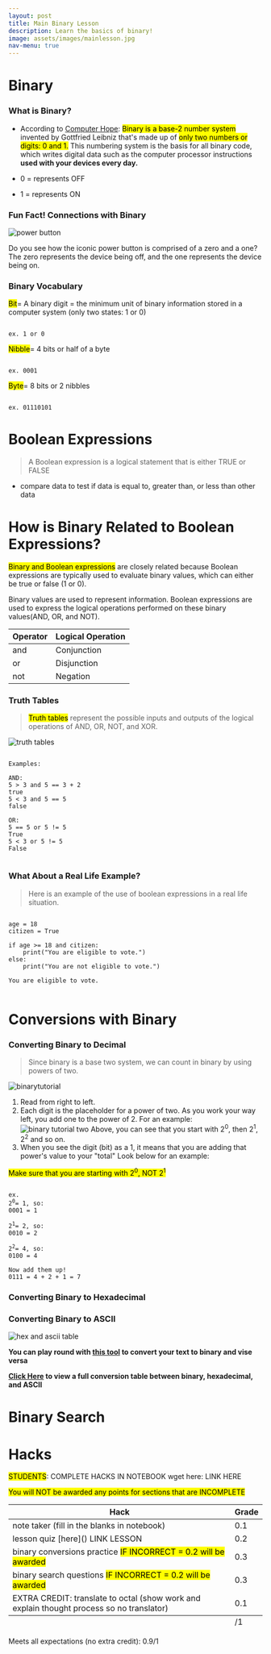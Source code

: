 ```yaml
---
layout: post
title: Main Binary Lesson
description: Learn the basics of binary!
image: assets/images/mainlesson.jpg
nav-menu: true
---
```


# Binary 

### What is Binary?
 - According to [Computer Hope](https://www.computerhope.com/jargon/b/binary.htm): <mark>Binary is a base-2 number system</mark> invented by Gottfried Leibniz that's made up of <mark>only two numbers or digits: 0 and 1.</mark> This numbering system is the basis for all binary code, which writes digital data such as the computer processor instructions **used with your devices every day.**

 - 0 = represents OFF
 - 1 = represents ON
 

### Fun Fact! Connections with Binary
![power button](https://user-images.githubusercontent.com/111486111/229915329-cc5e5c3b-cfd7-4313-8c57-f2a02e36c3bb.png)

Do you see how the iconic power button is comprised of a zero and a one? The zero represents the device being off, and the one represents the device being on.


### Binary Vocabulary

<mark>Bit</mark>= A binary digit = the minimum unit of binary information stored in a computer system (only two states: 1 or 0)
<pre><code>
ex. 1 or 0
</code></pre>

<mark>Nibble</mark>= 4 bits or half of a byte
<pre><code>
ex. 0001
</code></pre>

<mark>Byte</mark>= 8 bits or 2 nibbles
<pre><code>
ex. 01110101
</code></pre>


# Boolean Expressions
> A Boolean expression is a logical statement that is either TRUE or FALSE
- compare data to test if data is equal to, greater than, or less than other data


# How is Binary Related to Boolean Expressions?

<mark>Binary and Boolean expressions</mark> are closely related because Boolean expressions are typically used to evaluate binary values, which can either be true or false (1 or 0).

Binary values are used to represent information. Boolean expressions are used to express the logical operations performed on these binary values(AND, OR, and NOT). 

|Operator|	Logical Operation|
|---|---|
|and	|Conjunction|
|or	|Disjunction|
|not	|Negation|


### Truth Tables
> <mark>Truth tables</mark> represent the possible inputs and outputs of the logical operations of AND, OR, NOT, and XOR.

![truth tables]({{site.baseurl}}/assets/images/truthtables.png)


<pre><code>
Examples:

AND:
5 > 3 and 5 == 3 + 2
true
5 < 3 and 5 == 5
false

OR:
5 == 5 or 5 != 5
True
5 < 3 or 5 != 5
False

</code></pre>


### What About a Real Life Example?
> Here is an example of the use of boolean expressions in a real life situation.


<pre><code>
age = 18
citizen = True

if age >= 18 and citizen:
    print("You are eligible to vote.")
else:
    print("You are not eligible to vote.")

You are eligible to vote.

</code></pre>


# Conversions with Binary

### Converting Binary to Decimal
> Since binary is a base two system, we can count in binary by using powers of two. 

![binarytutorial](https://user-images.githubusercontent.com/111486111/230675163-d49a20b5-f8f4-4997-bb19-c10d5ca72a76.jpg)

1. Read from right to left.
2. Each digit is the placeholder for a power of two. As you work your way left, you add one to the power of 2. For an example:
![binary tutorial two](https://user-images.githubusercontent.com/111486111/230678754-be59dac2-e44d-4902-95a8-730fd72dfcc4.png)
Above, you can see that you start with 2<sup>0</sup>, then 2<sup>1</sup>, 2<sup>2</sup> and so on.
3. When you see the digit (bit) as a 1, it means that you are adding that power's value to your "total" Look below for an example:

<mark>Make sure that you are starting with 2<sup>0</sup>, NOT 2<sup>1</sup> </mark>
<pre><code>
ex.
2<sup>0</sup>= 1, so:
0001 = 1

2<sup>1</sup>= 2, so:
0010 = 2

2<sup>2</sup>= 4, so:
0100 = 4

Now add them up!
0111 = 4 + 2 + 1 = 7
</code></pre>


### Converting Binary to Hexadecimal



### Converting Binary to ASCII

![hex and ascii table](https://user-images.githubusercontent.com/111486111/230680279-a725350e-3e97-4be3-9d21-9eed903f270b.png)



**You can play round with [this tool](https://www.computerhope.com/cgi-bin/convert.pl) to convert your text to binary and vise versa**

**[Click Here](https://drive.google.com/file/d/1t9TInY5K0yCfZnKKIW3VBNkqJsw8IzgB/view) to view a full conversion table between binary, hexadecimal, and ASCII**



# Binary Search


# Hacks

<mark>STUDENTS</mark>: COMPLETE HACKS IN NOTEBOOK
    wget here: LINK HERE

<mark>You will NOT be awarded any points for sections that are INCOMPLETE</mark>


<!-- Table -->

<div class="table-wrapper">
	<table>
		<thead>
			<tr>
				<th>Hack</th>
				<th>Grade</th>
			</tr>
		</thead>
		<tbody>
			<tr>
				<td>note taker (fill in the blanks in notebook)</td>
				<td>0.1</td>
			</tr>
			<tr>
				<td>lesson quiz [here]() LINK LESSON</td>
				<td>0.2</td>
			</tr>
			<tr>
				<td>binary conversions practice <mark>IF INCORRECT = 0.2 will be awarded</mark></td>
				<td>0.3</td>
			</tr>
			<tr>
				<td>binary search questions <mark>IF INCORRECT = 0.2 will be awarded</mark></td>
				<td>0.3</td>
			</tr>
			<tr>
				<td>EXTRA CREDIT: translate to octal (show work and explain thought process so no translator)</td>
				<td>0.1</td>
			</tr>
		</tbody>
		<tfoot>
			<tr>
				<td colspan="1"></td>
				<td>/1</td>
			</tr>
		</tfoot>
	</table>
</div>
Meets all expectations (no extra credit): 0.9/1
